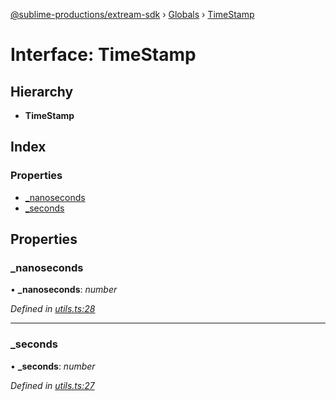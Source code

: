 [@sublime-productions/extream-sdk](../README.md) › [Globals](../globals.md) › [TimeStamp](timestamp.md)

# Interface: TimeStamp

## Hierarchy

* **TimeStamp**

## Index

### Properties

* [_nanoseconds](timestamp.md#_nanoseconds)
* [_seconds](timestamp.md#_seconds)

## Properties

###  _nanoseconds

• **_nanoseconds**: *number*

*Defined in [utils.ts:28](https://github.com/Extream-SaaS/ex-sdk/blob/3fde2c4/src/utils.ts#L28)*

___

###  _seconds

• **_seconds**: *number*

*Defined in [utils.ts:27](https://github.com/Extream-SaaS/ex-sdk/blob/3fde2c4/src/utils.ts#L27)*
